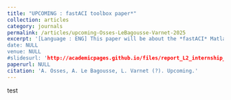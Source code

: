 ```yaml
---
title: "UPCOMING : fastACI toolbox paper*"
collection: articles
category: journals
permalink: /articles/upcoming-Osses-LeBagousse-Varnet-2025
excerpt: '[Language : ENG] This paper will be about the *fastACI* Matlab toolbox and its functionning as well as validity statement.
date: NULL
venue: NULL
#slidesurl: 'http://academicpages.github.io/files/report_L2_internship_2022SU.pdf'
paperurl: NULL
citation: 'A. Osses, A. Le Bagousse, L. Varnet (?). Upcoming.'
---
```

test